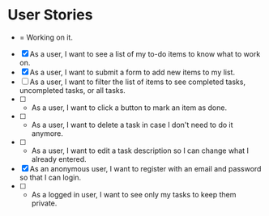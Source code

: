 # User Stories

* = Working on it.


- [X] As a user, I want to see a list of my to-do items to know what to work on.
- [X] As a user, I want to submit a form to add new items to my list.
- [ ] As a user, I want to filter the list of items to see completed tasks, uncompleted tasks, or all tasks.
- [ ] * As a user, I want to click a button to mark an item as done.
- [ ] * As a user, I want to delete a task in case I don't need to do it anymore.
- [ ] * As a user, I want to edit a task description so I can change what I already entered.
- [X] As an anonymous user, I want to register with an email and password so that I can login.
- [ ] * As a logged in user, I want to see only my tasks to keep them private.
